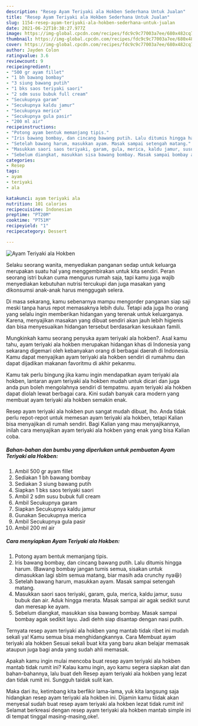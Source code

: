 ```yaml
---
description: "Resep Ayam Teriyaki ala Hokben Sederhana Untuk Jualan"
title: "Resep Ayam Teriyaki ala Hokben Sederhana Untuk Jualan"
slug: 1154-resep-ayam-teriyaki-ala-hokben-sederhana-untuk-jualan
date: 2021-06-22T10:38:27.977Z
image: https://img-global.cpcdn.com/recipes/fdc9c9c77003a7ee/680x482cq70/ayam-teriyaki-ala-hokben-foto-resep-utama.jpg
thumbnail: https://img-global.cpcdn.com/recipes/fdc9c9c77003a7ee/680x482cq70/ayam-teriyaki-ala-hokben-foto-resep-utama.jpg
cover: https://img-global.cpcdn.com/recipes/fdc9c9c77003a7ee/680x482cq70/ayam-teriyaki-ala-hokben-foto-resep-utama.jpg
author: Jayden Colon
ratingvalue: 3.6
reviewcount: 9
recipeingredient:
- "500 gr ayam fillet"
- "1 bh bawang bombay"
- "3 siung bawang putih"
- "1 bks saos teriyaki saori"
- "2 sdm susu bubuk full cream"
- "Secukupnya garam"
- "Secukupnya kaldu jamur"
- "Secukupnya merica"
- "Secukupnya gula pasir"
- "200 ml air"
recipeinstructions:
- "Potong ayam bentuk memanjang tipis."
- "Iris bawang bombay, dan cincang bawang putih. Lalu ditumis hingga harum. (Bawang bombay jangan tumis semua, sisakan untuk dimasukkan lagi sblm semua matang, biar masih ada crunchy nya😆)"
- "Setelah bawang harum, masukkan ayam. Masak sampai setengah matang."
- "Masukkan saori saos teriyaki, garam, gula, merica, kaldu jamur, susu bubuk dan air. Aduk hingga merata. Masak sampai air agak sedikit surut dan meresap ke ayam."
- "Sebelum diangkat, masukkan sisa bawang bombay. Masak sampai bombay agak sedikit layu. Jadi dehh siap disantap dengan nasi putih."
categories:
- Resep
tags:
- ayam
- teriyaki
- ala

katakunci: ayam teriyaki ala 
nutrition: 101 calories
recipecuisine: Indonesian
preptime: "PT20M"
cooktime: "PT51M"
recipeyield: "1"
recipecategory: Dessert

---
```



![Ayam Teriyaki ala Hokben](https://img-global.cpcdn.com/recipes/fdc9c9c77003a7ee/680x482cq70/ayam-teriyaki-ala-hokben-foto-resep-utama.jpg)

Selaku seorang wanita, menyediakan panganan sedap untuk keluarga merupakan suatu hal yang menggembirakan untuk kita sendiri. Peran seorang istri bukan cuma mengurus rumah saja, tapi kamu juga wajib menyediakan kebutuhan nutrisi tercukupi dan juga masakan yang dikonsumsi anak-anak harus menggugah selera.

Di masa  sekarang, kamu sebenarnya mampu mengorder panganan siap saji meski tanpa harus repot memasaknya lebih dulu. Tetapi ada juga lho orang yang selalu ingin memberikan hidangan yang terenak untuk keluarganya. Karena, menyajikan masakan yang dibuat sendiri akan jauh lebih higienis dan bisa menyesuaikan hidangan tersebut berdasarkan kesukaan famili. 



Mungkinkah kamu seorang penyuka ayam teriyaki ala hokben?. Asal kamu tahu, ayam teriyaki ala hokben merupakan hidangan khas di Indonesia yang sekarang digemari oleh kebanyakan orang di berbagai daerah di Indonesia. Kamu dapat menyajikan ayam teriyaki ala hokben sendiri di rumahmu dan dapat dijadikan makanan favoritmu di akhir pekanmu.

Kamu tak perlu bingung jika kamu ingin mendapatkan ayam teriyaki ala hokben, lantaran ayam teriyaki ala hokben mudah untuk dicari dan juga anda pun boleh mengolahnya sendiri di tempatmu. ayam teriyaki ala hokben dapat diolah lewat berbagai cara. Kini sudah banyak cara modern yang membuat ayam teriyaki ala hokben semakin enak.

Resep ayam teriyaki ala hokben pun sangat mudah dibuat, lho. Anda tidak perlu repot-repot untuk memesan ayam teriyaki ala hokben, tetapi Kalian bisa menyajikan di rumah sendiri. Bagi Kalian yang mau menyajikannya, inilah cara menyajikan ayam teriyaki ala hokben yang enak yang bisa Kalian coba.

<!--inarticleads1-->

##### Bahan-bahan dan bumbu yang diperlukan untuk pembuatan Ayam Teriyaki ala Hokben:

1. Ambil 500 gr ayam fillet
1. Sediakan 1 bh bawang bombay
1. Sediakan 3 siung bawang putih
1. Siapkan 1 bks saos teriyaki saori
1. Ambil 2 sdm susu bubuk full cream
1. Ambil Secukupnya garam
1. Siapkan Secukupnya kaldu jamur
1. Gunakan Secukupnya merica
1. Ambil Secukupnya gula pasir
1. Ambil 200 ml air




<!--inarticleads2-->

##### Cara menyiapkan Ayam Teriyaki ala Hokben:

1. Potong ayam bentuk memanjang tipis.
1. Iris bawang bombay, dan cincang bawang putih. Lalu ditumis hingga harum. (Bawang bombay jangan tumis semua, sisakan untuk dimasukkan lagi sblm semua matang, biar masih ada crunchy nya😆)
1. Setelah bawang harum, masukkan ayam. Masak sampai setengah matang.
1. Masukkan saori saos teriyaki, garam, gula, merica, kaldu jamur, susu bubuk dan air. Aduk hingga merata. Masak sampai air agak sedikit surut dan meresap ke ayam.
1. Sebelum diangkat, masukkan sisa bawang bombay. Masak sampai bombay agak sedikit layu. Jadi dehh siap disantap dengan nasi putih.




Ternyata resep ayam teriyaki ala hokben yang mantab tidak ribet ini mudah sekali ya! Kamu semua bisa menghidangkannya. Cara Membuat ayam teriyaki ala hokben Sesuai sekali buat kita yang baru akan belajar memasak ataupun juga bagi anda yang sudah ahli memasak.

Apakah kamu ingin mulai mencoba buat resep ayam teriyaki ala hokben mantab tidak rumit ini? Kalau kamu ingin, ayo kamu segera siapkan alat dan bahan-bahannya, lalu buat deh Resep ayam teriyaki ala hokben yang lezat dan tidak rumit ini. Sungguh taidak sulit kan. 

Maka dari itu, ketimbang kita berfikir lama-lama, yuk kita langsung saja hidangkan resep ayam teriyaki ala hokben ini. Dijamin kamu tiidak akan menyesal sudah buat resep ayam teriyaki ala hokben lezat tidak rumit ini! Selamat berkreasi dengan resep ayam teriyaki ala hokben mantab simple ini di tempat tinggal masing-masing,oke!.


